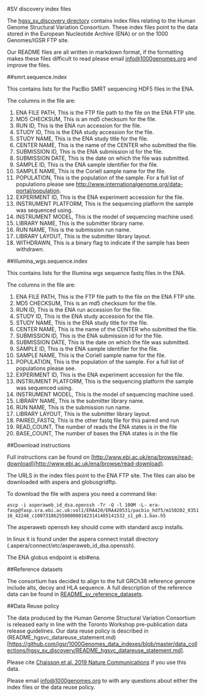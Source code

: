 #SV discovery index files

The [hgsv_sv_discovery directory](ftp.1000genomes.ebi.ac.uk/vol1/ftp/data_collections/hgsv_sv_discovery/) contains index files relating to the Human Genome Structural Variation Consortium. These index files point to the data stored in the European Nucleotide Archive (ENA) or on the 1000 Genomes/IGSR FTP site.

Our README files are all written in markdown format, if the formatting makes these files difficult to read please email info@1000genomes.org and improve the files.

##smrt.sequence.index

This contains lists for the PacBio SMRT sequencing HDF5 files in the ENA. 

The columns in the file are: 

1.  ENA FILE PATH, This is the FTP file path to the file on the ENA FTP site.
2.  MD5 CHECKSUM, This is an md5 checksum for the file.
3.  RUN ID, This is the ENA run accession for the file.
4.  STUDY ID, This is the ENA study accession for the file.
5.  STUDY NAME, This is the ENA study title for the file.
6.  CENTER NAME, This is the name of the CENTER who submitted the file.
7.  SUBMISSION ID, This is the ENA submission id for the file.
8.  SUBMISSION DATE, This is the date on which the file was submitted.
9.  SAMPLE ID, This is the ENA sample identifier for the file.
10. SAMPLE NAME, This is the Coriell sample name for the file.
11. POPULATION, This is the population of the sample. For a full list of populations please see http://www.internationalgenome.org/data-portal/population.
12. EXPERIMENT ID, This is the ENA experiment accession for the file.
13. INSTRUMENT PLATFORM, This is the sequencing platform the sample was sequenced using.
14. INSTRUMENT MODEL, This is the model of sequencing machine used.
15. LIBRARY NAME, This is the submitter library name.
16. RUN NAME, This is the submission run name.
17. LIBRARY LAYOUT, This is the submitter library layout.
18. WITHDRAWN, This is a binary flag to indicate if the sample has been withdrawn.

##illumina_wgs.sequence.index

This contains lists for the Illumina wgs sequence fastq files in the ENA. 

The columns in the file are:

1.  ENA FILE PATH, This is the FTP file path to the file on the ENA FTP site.
2.  MD5 CHECKSUM, This is an md5 checksum for the file.
3.  RUN ID, This is the ENA run accession for the file.
4.  STUDY ID, This is the ENA study accession for the file.
5.  STUDY NAME, This is the ENA study title for the file.
6.  CENTER NAME, This is the name of the CENTER who submitted the file.
7.  SUBMISSION ID, This is the ENA submission id for the file.
8.  SUBMISSION DATE, This is the date on which the file was submitted.
9.  SAMPLE ID, This is the ENA sample identifier for the file.
10. SAMPLE NAME, This is the Coriell sample name for the file.
11. POPULATION, This is the population of the sample. For a full list of populations please see.
12. EXPERIMENT ID, This is the ENA experiment accession for the file.
13. INSTRUMENT PLATFORM, This is the sequencing platform the sample was sequenced using.
14. INSTRUMENT MODEL, This is the model of sequencing machine used.
15. LIBRARY NAME, This is the submitter library name.
16. RUN NAME, This is the submission run name.
17. LIBRARY LAYOUT, This is the submitter library layout.
18. PAIRED_FASTQ, This is the other fastq file for this paired end run
19. READ_COUNT, The number of reads the ENA states is in the file
20. BASE_COUNT, The number of bases the ENA states is in the file

 
##Download instructions

Full instructions can be found on [http://www.ebi.ac.uk/ena/browse/read-download](http://www.ebi.ac.uk/ena/browse/read-download).

The URLS in the index files point to the ENA FTP site. The files can also be downloaded with aspera and globusgridftp.

To download the file with aspera you need a command like:

`ascp -i asperaweb_id_dsa.openssh -Tr -Q -l 100M -L- era-fasp@fasp.sra.ebi.ac.uk:vol1/ERA420/ERA420531/pacbio_hdf5/m150202_035116_42248_c100731862550000001823141405141532_s1_p0.1.bax.h5`

The asperaweb openssh key should come with standard ascp installs. 

In linux it is found under the aspera connect install directory (.aspera/connect/etc/asperaweb_id_dsa.openssh). 

The ENA globus endpoint is ebi#ena.

##Reference datasets

The consortium has decided to align to the full GRCh38 reference genome include alts, decoy and HLA sequence. A full description of the reference data can be found in [README_sv_reference_datasets](https://github.com/igsr/1000Genomes_data_indexes/blob/master/sv_discovery_indexes/README_sv_reference_datasets.md).

##Data Reuse policy

The data produced by the Human Genome Structural Variation Consortium is released early in line with the Toronto Workshop pre-publication data release guidelines. Our data reuse policy is described in (README_hgsvc_datareuse_statement.md)[https://github.com/igsr/1000Genomes_data_indexes/blob/master/data_collections/hgsv_sv_discovery/README_hgsvc_datareuse_statement.md].

Please cite [Chaisson et al. 2019 Nature Communications](https://www.nature.com/articles/s41467-018-08148-z) if you use this data.

Please email info@1000genomes.org to with any questions about either the index files or the data reuse policy.
